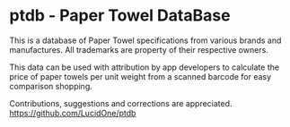 # ptdb - Paper Towel DataBase
This is a database of Paper Towel specifications from various brands and
manufactures. All trademarks are property of their respective owners.

This data can be used with attribution by app developers to calculate the price
of paper towels per unit weight from a scanned barcode for easy comparison shopping.

Contributions, suggestions and corrections are appreciated.
https://github.com/LucidOne/ptdb
